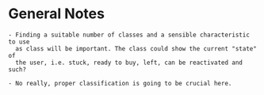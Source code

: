 # General Notes

    - Finding a suitable number of classes and a sensible characteristic to use
      as class will be important. The class could show the current "state" of
      the user, i.e. stuck, ready to buy, left, can be reactivated and such?

    - No really, proper classification is going to be crucial here.